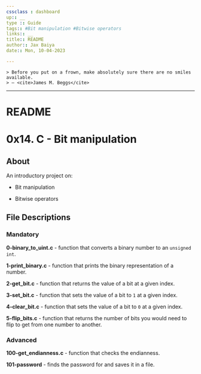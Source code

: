 ```yaml
---
cssclass : dashboard
up:: __
type :: Guide
tags:: #Bit manipulation #Bitwise operators 
links:: __
title:: README
author:: Jax Baiya 
date:: Mon, 10-04-2023

---
```

```ad-quote
> Before you put on a frown, make absolutely sure there are no smiles available.
> — <cite>James M. Beggs</cite>
```

---
# README
# 0x14. C - Bit manipulation

## About

An introductory project on:

- Bit manipulation

- Bitwise operators

## File Descriptions

### Mandatory

**0-binary_to_uint.c** - function that converts a binary number to an `unsigned int`.

**1-print_binary.c** - function that prints the binary representation of a number.

**2-get_bit.c** - function that returns the value of a bit at a given index.

**3-set_bit.c** - function that sets the value of a bit to `1` at a given index.

**4-clear_bit.c** - function that sets the value of a bit to `0` at a given index.

**5-flip_bits.c** - function that returns the number of bits you would need to flip to get from one number to another.

### Advanced

**100-get_endianness.c** - function that checks the endianness.

**101-password** - finds the password for and saves it in a file.
